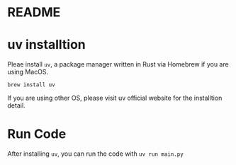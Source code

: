 # README

# uv installtion
Pleae install `uv`, a package manager written in Rust via Homebrew if you are using MacOS.
```
brew install uv
```
If you are using other OS, please visit uv official website for the installtion detail.


# Run Code
After installing `uv`, you can run the code with `uv run main.py`
